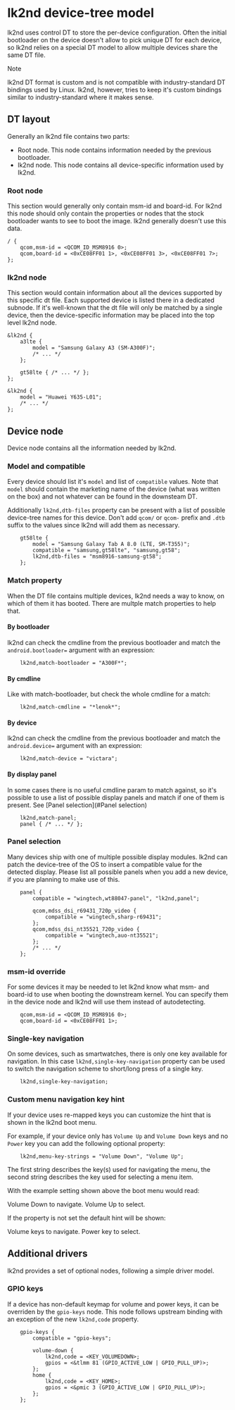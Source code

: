 # lk2nd device-tree model

lk2nd uses control DT to store the per-device configuration. Often the initial
bootloader on the device doesn't allow to pick unique DT for each device, so
lk2nd relies on a special DT model to allow multiple devices share the same DT
file.

> [!NOTE]
> lk2nd DT format is custom and is not compatible with industry-standard DT
> bindings used by Linux. lk2nd, however, tries to keep it's custom bindings
> similar to industry-standard where it makes sense.

## DT layout

Generally an lk2nd file contains two parts:
 - Root node. This node contains information needed by the previous bootloader.
 - lk2nd node. This node contains all device-specific information used by lk2nd.

### Root node

This section would generally only contain msm-id and board-id. For lk2nd this node
should only contain the properties or nodes that the stock bootloader wants to see
to boot the image. lk2nd generally doesn't use this data.

```
/ {
	qcom,msm-id = <QCOM_ID_MSM8916 0>;
	qcom,board-id = <0xCE08FF01 1>, <0xCE08FF01 3>, <0xCE08FF01 7>;
};
```

### lk2nd node

This section would contain information about all the devices supported by this
specific dt file. Each supported device is listed there in a dedicated subnode.
If it's well-known that the dt file will only be matched by a single device, then
the device-specific information may be placed into the top level lk2nd node.

```
&lk2nd {
	a3lte {
		model = "Samsung Galaxy A3 (SM-A300F)";
		/* ... */
	};

	gt58lte { /* ... */ };
};
```

```
&lk2nd {
	model = "Huawei Y635-L01";
	/* ... */
};
```

## Device node

Device node contains all the information needed by lk2nd.

### Model and compatible

Every device should list it's `model` and list of `compatible` values.
Note that `model` should contain the marketing name of the device (what
was written on the box) and not whatever can be found in the downsteam DT.

Additionally `lk2nd,dtb-files` property can be present with a list of possible
device-tree names for this device. Don't add `qcom/` or	`qcom-` prefix and `.dtb`
suffix to the values since lk2nd will add them as necessary.

```
	gt58lte {
		model = "Samsung Galaxy Tab A 8.0 (LTE, SM-T355)";
		compatible = "samsung,gt58lte", "samsung,gt58";
		lk2nd,dtb-files = "msm8916-samsung-gt58";
	};
```

### Match property

When the DT file contains multiple devices, lk2nd needs a way to know,
on which of them it has booted. There are multple match properties to
help that.

#### By bootloader

lk2nd can check the cmdline from the previous bootloader and match the
`android.bootloader=` argument with an expression:

```
	lk2nd,match-bootloader = "A300F*";
```

#### By cmdline

Like with match-bootloader, but check the whole cmdline for a match:

```
	lk2nd,match-cmdline = "*lenok*";
```

#### By device

lk2nd can check the cmdline from the previous bootloader and match the
`android.device=` argument with an expression:

```
	lk2nd,match-device = "victara";
```

#### By display panel

In some cases there is no useful cmdline param to match against, so
it's possible to use a list of possible display panels and match if
one of them is present. See [Panel selection](#Panel selection)

```
	lk2nd,match-panel;
	panel { /* ... */ };
```

### Panel selection

Many devices ship with one of multiple possible display modules.
lk2nd can patch the device-tree of the OS to insert a compatible
value for the detected display. Please list all possible panels
when you add a new device, if you are planning to make use of this.

```
	panel {
		compatible = "wingtech,wt88047-panel", "lk2nd,panel";

		qcom,mdss_dsi_r69431_720p_video {
			compatible = "wingtech,sharp-r69431";
		};
		qcom,mdss_dsi_nt35521_720p_video {
			compatible = "wingtech,auo-nt35521";
		};
		/* ... */
	};
```

### msm-id override

For some devices it may be needed to let lk2nd know what msm- and
board-id to use when booting the downstream kernel. You can specify
them in the device node and lk2nd will use them instead of autodetecting.

```
	qcom,msm-id = <QCOM_ID_MSM8916 0>;
	qcom,board-id = <0xCE08FF01 1>;
```

### Single-key navigation

On some devices, such as smartwatches, there is only one key available for
navigation. In this case `lk2nd,single-key-navigation` property can be
used to switch the navigation scheme to short/long press of a single key.

```
	lk2nd,single-key-navigation;
```

### Custom menu navigation key hint

If your device uses re-mapped keys you can customize the hint that is shown in
the lk2nd boot menu.

For example, if your device only has `Volume Up` and `Volume Down` keys and no
`Power` key you can add the following optional property:

```
	lk2nd,menu-key-strings = "Volume Down", "Volume Up";
```

The first string describes the key(s) used for navigating the menu, the second
string describes the key used for selecting a menu item.

With the example setting shown above the boot menu would read:

  Volume Down to navigate.
  Volume Up to select.

If the property is not set the default hint will be shown:

  Volume keys to navigate.
  Power key to select.

## Additional drivers

lk2nd provides a set of optional nodes, following a simple driver
model.

### GPIO keys

If a device has non-default keymap for volume and power keys, it
can be overriden by the `gpio-keys` node. This node follows upstream
binding with an exception of the new `lk2nd,code` property.

```
	gpio-keys {
		compatible = "gpio-keys";

		volume-down {
			lk2nd,code = <KEY_VOLUMEDOWN>;
			gpios = <&tlmm 81 (GPIO_ACTIVE_LOW | GPIO_PULL_UP)>;
		};
		home {
			lk2nd,code = <KEY_HOME>;
			gpios = <&pmic 3 (GPIO_ACTIVE_LOW | GPIO_PULL_UP)>;
		};
	};
```


